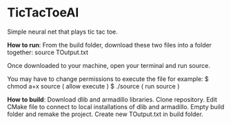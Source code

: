 # TicTacToeAI
Simple neural net that plays tic tac toe.

**How to run**:
From the build folder, download these two files into a folder together:
  source
  TOutput.txt

Once downloaded to your machine, open your terminal and run source.

You may have to change permissions to execute the file for example:
  $ chmod a+x source		( allow execute )
  $ ./source			( run source )

**How to build**:
Download dlib and armadillo libraries. Clone repository.
Edit CMake file to connect to local installations of dlib and armadillo.
Empty build folder and remake the project. Create new TOutput.txt in build folder.

